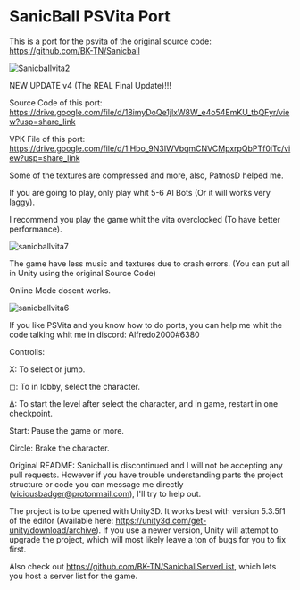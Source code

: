 # SanicBall PSVita Port

This is a port for the psvita of the original source code: https://github.com/BK-TN/Sanicball

![Sanicballvita2](https://user-images.githubusercontent.com/121837347/212369390-9aa6abe0-8ca8-4e4a-9909-2b16f13e72d2.png)

NEW UPDATE v4 (The REAL Final Update)!!!

Source Code of this port: https://drive.google.com/file/d/18imyDoQe1jlxW8W_e4o54EmKU_tbQFyr/view?usp=share_link

VPK File of this port: https://drive.google.com/file/d/1IHbo_9N3IWVbqmCNVCMpxrpQbPTf0iTc/view?usp=share_link

Some of the textures are compressed and more, also, PatnosD helped me.

If you are going to play, only play whit 5-6 AI Bots (Or it will works very laggy).

I recommend you play the game whit the vita overclocked (To have better performance).

![sanicballvita7](https://user-images.githubusercontent.com/121837347/212369686-812083d4-5c5f-4cd4-a595-979ed1da5e88.png)

The game have less music and textures due to crash errors. (You can put all in Unity using the original Source Code)

Online Mode dosent works.

![sanicballvita6](https://user-images.githubusercontent.com/121837347/212369651-eac32154-1c36-4402-bc2b-ca040559d02c.png)

If you like PSVita and you know how to do ports, you can help me whit the code talking whit me in discord: Alfredo2000#6380

Controlls:

X: To select or jump.

◻: To in lobby, select the character.

Δ: To start the level after select the character, and in game, restart in one checkpoint.

Start: Pause the game or more.

Circle: Brake the character.

Original README:
Sanicball is discontinued and I will not be accepting any pull requests. However if you have trouble understanding parts the project structure or code you can message me directly (viciousbadger@protonmail.com), I'll try to help out.

The project is to be opened with Unity3D. It works best with version 5.3.5f1 of the editor (Available here: https://unity3d.com/get-unity/download/archive). If you use a newer version, Unity will attempt to upgrade the project, which will most likely leave a ton of bugs for you to fix first.

Also check out https://github.com/BK-TN/SanicballServerList, which lets you host a server list for the game.
